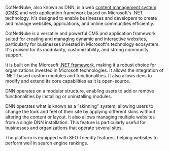 DotNetNuke, also known as DNN, is a web [content management system (CMS)](../web/cms.md) and web application framework based on Microsoft's .NET technology. It's designed to enable businesses and developers to create and manage websites, applications, and online communities efficiently.

DotNetNuke is a versatile and powerful CMS and application framework suited for creating and managing dynamic and interactive websites, particularly for businesses invested in Microsoft's technology ecosystem. It's praised for its modularity, customizability, and strong community support.

It is built on the Microsoft [.NET framework](../frameworks/dotnetf), making it a robust choice for organizations invested in Microsoft technologies. It allows the integration of .NET-based custom modules and functionalities. It also allows devs to modify and extend its core capabilities as it is open-source.

DNN operates on a modular structure, enabling users to add or remove functionalities by installing or uninstalling modules.

DNN operates what is known as a "skinning" system, allowing users to change the look and feel of their site by applying different skins without altering the content or layout. It also allows managing multiple websites from a single DNN installation. This feature is particularly useful for businesses and organizations that operate several sites.

The platform is equipped with SEO-friendly features, helping websites to perform well in search engine rankings.
